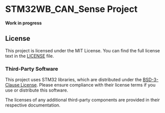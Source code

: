 # STM32WB_CAN_Sense Project
**Work in progress**

## License

This project is licensed under the MIT License. You can find the full license text in the [LICENSE](https://github.com/AndreasCnaus/PiCAN_Sense/blob/main/docs/LICENSE) file.

### Third-Party Software

This project uses STM32 libraries, which are distributed under the [BSD-3-Clause License](https://opensource.org/licenses/BSD-3-Clause). Please ensure compliance with their license terms if you use or distribute this software.

The licenses of any additional third-party components are provided in their respective documentation.

